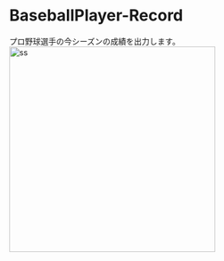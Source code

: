 # BaseballPlayer-Record

プロ野球選手の今シーズンの成績を出力します。    
<img width="369" alt="ss" src="https://user-images.githubusercontent.com/31591102/44953045-a33a4f80-aec8-11e8-8b4a-874893e02e23.png">
